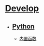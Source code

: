 # [Develop](https://github.com/Summer-Felix/Develop/blob/master/Readme.md) #

* ## [Python](Python-Readme.md) ##
  * [内置函数](内置函数.md)
